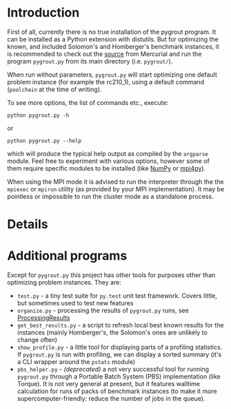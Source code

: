 # Introduction #

First of all, currently there is no true installation of the pygrout program. It can be installed as a Python extension with distutils. But for optimizing the known, and included Solomon's and Homberger's benchmark instances, it is recommended to check out the [source](http://code.google.com/p/pygrout/source/checkout) from Mercurial and run the program `pygrout.py` from its main directory (i.e. `pygrout/`).

When run without parameters, `pygrout.py` will start optimizing one default problem instance (for example the rc210\_1), using a default command (`poolchain` at the time of writing).

To see more options, the list of commands etc., execute:
```
python pygrout.py -h
```
or
```
python pygrout.py --help
```

which will produce the typical help output as compiled by the `argparse` module. Feel free to experiment with various options, however some of them require specific modules to be installed (like [NumPy](http://numpy.scipy.org) or [mpi4py](http://mpi4py.scipy.org/)).

When using the MPI mode it is advised to run the interpreter through the the `mpiexec` or `mpirun` utility (as provided by your MPI implementation). It may be pointless or impossible to run the cluster mode as a standalone process.

# Details #

# Additional programs #

Except for `pygrout.py` this project has other tools for purposes other than optimizing problem instances. They are:

  * `test.py` - a tiny test suite for `py.test` unit test framework. Covers little, but sometimes used to test new features
  * `organize.py` - processing the results of `pygrout.py` runs, see [ProcessingResults](ProcessingResults.md)
  * `get_best_results.py` - a script to refresh local best known results for the instances (mainly Homberger's, the Solomon's ones are unlikely to change often)
  * `show_profile.py` - a little tool for displaying parts of a profiling statistics. If `pygrout.py` is run with profiling, we can display a sorted summary (it's a CLI wrapper around the `pstats` module)
  * `pbs_helper.py` - _(deprecated)_ a not very successful tool for running `pygrout.py` through a Portable Batch System (PBS) implementation (like Torque). It is not very general at present, but it features walltime calculation for runs of packs of benchmark instances (to make it more supercomputer-friendly: reduce the number of jobs in the queue).